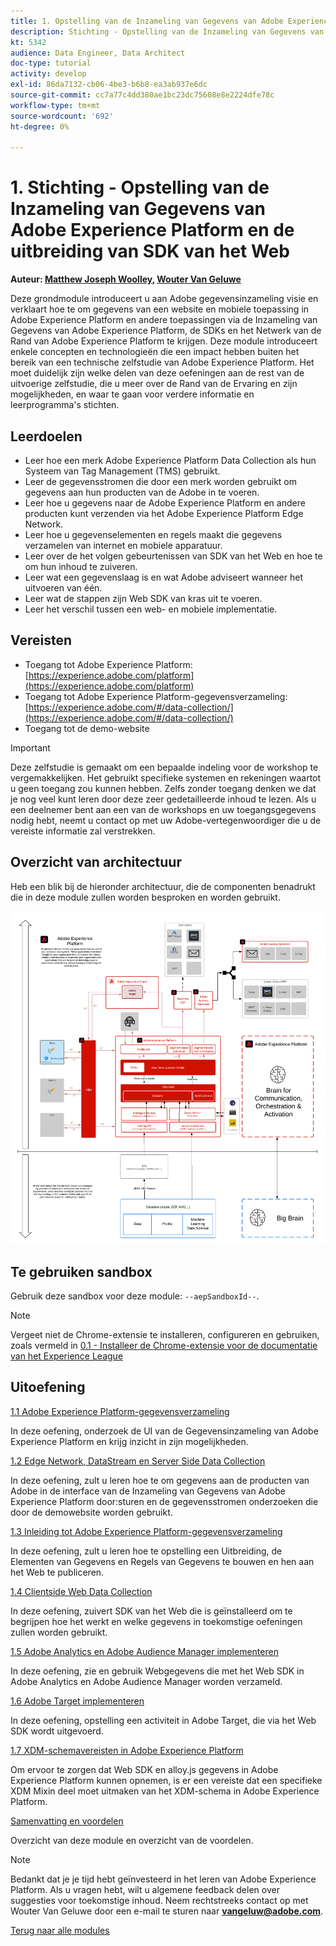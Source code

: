 ```yaml
---
title: 1. Opstelling van de Inzameling van Gegevens van Adobe Experience Platform en de uitbreiding van SDK van het Web
description: Stichting - Opstelling van de Inzameling van Gegevens van Adobe Experience Platform en de uitbreiding van SDK van het Web
kt: 5342
audience: Data Engineer, Data Architect
doc-type: tutorial
activity: develop
exl-id: 86da7132-cb06-4be3-b6b8-ea3ab937e6dc
source-git-commit: cc7a77c4dd380ae1bc23dc75608e8e2224dfe78c
workflow-type: tm+mt
source-wordcount: '692'
ht-degree: 0%

---
```


# 1. Stichting - Opstelling van de Inzameling van Gegevens van Adobe Experience Platform en de uitbreiding van SDK van het Web

**Auteur: [Matthew Joseph Woolley](https://www.linkedin.com/in/matthewjwoolley/), [Wouter Van Geluwe](https://www.linkedin.com/in/woutervangeluwe/)**

Deze grondmodule introduceert u aan Adobe gegevensinzameling visie en verklaart hoe te om gegevens van een website en mobiele toepassing in Adobe Experience Platform en andere toepassingen via de Inzameling van Gegevens van Adobe Experience Platform, de SDKs en het Netwerk van de Rand van Adobe Experience Platform te krijgen. Deze module introduceert enkele concepten en technologieën die een impact hebben buiten het bereik van een technische zelfstudie van Adobe Experience Platform. Het moet duidelijk zijn welke delen van deze oefeningen aan de rest van de uitvoerige zelfstudie, die u meer over de Rand van de Ervaring en zijn mogelijkheden, en waar te gaan voor verdere informatie en leerprogramma&#39;s stichten.

## Leerdoelen

- Leer hoe een merk Adobe Experience Platform Data Collection als hun Systeem van Tag Management (TMS) gebruikt.
- Leer de gegevensstromen die door een merk worden gebruikt om gegevens aan hun producten van de Adobe in te voeren.
- Leer hoe u gegevens naar de Adobe Experience Platform en andere producten kunt verzenden via het Adobe Experience Platform Edge Network.
- Leer hoe u gegevenselementen en regels maakt die gegevens verzamelen van internet en mobiele apparatuur.
- Leer over de het volgen gebeurtenissen van SDK van het Web en hoe te om hun inhoud te zuiveren.
- Leer wat een gegevenslaag is en wat Adobe adviseert wanneer het uitvoeren van één.
- Leer wat de stappen zijn Web SDK van kras uit te voeren.
- Leer het verschil tussen een web- en mobiele implementatie.

## Vereisten

- Toegang tot Adobe Experience Platform: [https://experience.adobe.com/platform](https://experience.adobe.com/platform)
- Toegang tot Adobe Experience Platform-gegevensverzameling: [https://experience.adobe.com/#/data-collection/](https://experience.adobe.com/#/data-collection/)
- Toegang tot de demo-website

>[!IMPORTANT]
>
>Deze zelfstudie is gemaakt om een bepaalde indeling voor de workshop te vergemakkelijken. Het gebruikt specifieke systemen en rekeningen waartot u geen toegang zou kunnen hebben. Zelfs zonder toegang denken we dat je nog veel kunt leren door deze zeer gedetailleerde inhoud te lezen. Als u een deelnemer bent aan een van de workshops en uw toegangsgegevens nodig hebt, neemt u contact op met uw Adobe-vertegenwoordiger die u de vereiste informatie zal verstrekken.

## Overzicht van architectuur

Heb een blik bij de hieronder architectuur, die de componenten benadrukt die in deze module zullen worden besproken en worden gebruikt.

![Overzicht van architectuur](../../assets/images/architecturem1.png)

## Te gebruiken sandbox

Gebruik deze sandbox voor deze module: `--aepSandboxId--`.

>[!NOTE]
>
>Vergeet niet de Chrome-extensie te installeren, configureren en gebruiken, zoals vermeld in [0.1 - Installeer de Chrome-extensie voor de documentatie van het Experience League](../module0/ex1.md)

## Uitoefening

[1.1 Adobe Experience Platform-gegevensverzameling](./ex1.md)

In deze oefening, onderzoek de UI van de Gegevensinzameling van Adobe Experience Platform en krijg inzicht in zijn mogelijkheden.

[1.2 Edge Network, DataStream en Server Side Data Collection](./ex2.md)

In deze oefening, zult u leren hoe te om gegevens aan de producten van Adobe in de interface van de Inzameling van Gegevens van Adobe Experience Platform door:sturen en de gegevensstromen onderzoeken die door de demowebsite worden gebruikt.

[1.3 Inleiding tot Adobe Experience Platform-gegevensverzameling](./ex3.md)

In deze oefening, zult u leren hoe te opstelling een Uitbreiding, de Elementen van Gegevens en Regels van Gegevens te bouwen en hen aan het Web te publiceren.

[1.4 Clientside Web Data Collection](./ex4.md)

In deze oefening, zuivert SDK van het Web die is geïnstalleerd om te begrijpen hoe het werkt en welke gegevens in toekomstige oefeningen zullen worden gebruikt.

[1.5 Adobe Analytics en Adobe Audience Manager implementeren](./ex5.md)

In deze oefening, zie en gebruik Webgegevens die met het Web SDK in Adobe Analytics en Adobe Audience Manager worden verzameld.

[1.6 Adobe Target implementeren](./ex6.md)

In deze oefening, opstelling een activiteit in Adobe Target, die via het Web SDK wordt uitgevoerd.

[1.7 XDM-schemavereisten in Adobe Experience Platform](./ex7.md)

Om ervoor te zorgen dat Web SDK en alloy.js gegevens in Adobe Experience Platform kunnen opnemen, is er een vereiste dat een specifieke XDM Mixin deel moet uitmaken van het XDM-schema in Adobe Experience Platform.

[Samenvatting en voordelen](./summary.md)

Overzicht van deze module en overzicht van de voordelen.

>[!NOTE]
>
>Bedankt dat je je tijd hebt geïnvesteerd in het leren van Adobe Experience Platform. Als u vragen hebt, wilt u algemene feedback delen over suggesties voor toekomstige inhoud. Neem rechtstreeks contact op met Wouter Van Geluwe door een e-mail te sturen naar **vangeluw@adobe.com**.

[Terug naar alle modules](../../overview.md)
